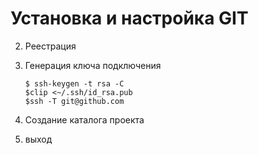 # Установка и настройка GIT

2. Реестрация

3. Генерация ключа подключения

	```
    $ ssh-keygen -t rsa -C
   	$clip <~/.ssh/id_rsa.pub
   	$ssh -T git@github.com
    ```

8. Создание каталога проекта

9. выход